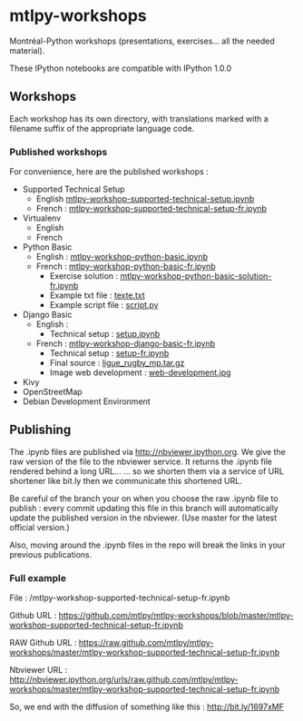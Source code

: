 # mtlpy-workshops

Montréal-Python workshops (presentations, exercises... all the needed material).

These IPython notebooks are compatible with IPython 1.0.0

## Workshops

Each workshop has its own directory, with translations marked with a filename suffix 
of the appropriate language code.

### Published workshops

For convenience, here are the published workshops :

* Supported Technical Setup
    * English [mtlpy-workshop-supported-technical-setup.ipynb](http://bit.ly/18eiMIO)
    * French : [mtlpy-workshop-supported-technical-setup-fr.ipynb](http://bit.ly/1697xMF)
* Virtualenv
    * English
    * French
* Python Basic
    * English : [mtlpy-workshop-python-basic.ipynb](http://bit.ly/HNCMbg)
    * French : [mtlpy-workshop-python-basic-fr.ipynb](http://bit.ly/16eEckF)
        * Exercise solution : [mtlpy-workshop-python-basic-solution-fr.ipynb](http://bit.ly/1bnRClq)
        * Example txt file : [texte.txt](http://bit.ly/1btMYSW)
        * Example script file : [script.py](http://bit.ly/16iNg7h)
* Django Basic
    * English :
        * Technical setup : [setup.ipynb](http://bit.ly/1gLVHCd)
    * French : [mtlpy-workshop-django-basic-fr.ipynb](http://bit.ly/1c2mDcq)
        * Technical setup : [setup-fr.ipynb](http://bit.ly/1bCp099)
        * Final source : [ligue_rugby_mp.tar.gz](http://bit.ly/1g3mfj4)
        * Image web development : [web-development.jpg](http://bit.ly/1cAIcDP)
* Kivy
* OpenStreetMap
* Debian Development Environment

## Publishing

The .ipynb files are published via http://nbviewer.ipython.org.
We give the raw version of the file to the nbviewer service.
It returns the .ipynb file rendered behind a long URL...
... so we shorten them via a service of URL shortener like bit.ly
then we communicate this shortened URL.

Be careful of the branch your on when you choose the raw .ipynb file to publish :
every commit updating this file in this branch will automatically update the 
published version in the nbviewer. (Use master for the latest official version.)

Also, moving around the .ipynb files in the repo will break the links in your 
previous publications.

### Full example

File : 
/mtlpy-workshop-supported-technical-setup-fr.ipynb

Github URL :
https://github.com/mtlpy/mtlpy-workshops/blob/master/mtlpy-workshop-supported-technical-setup-fr.ipynb

RAW Github URL :
https://raw.github.com/mtlpy/mtlpy-workshops/master/mtlpy-workshop-supported-technical-setup-fr.ipynb

Nbviewer URL :
http://nbviewer.ipython.org/urls/raw.github.com/mtlpy/mtlpy-workshops/master/mtlpy-workshop-supported-technical-setup-fr.ipynb

So, we end with the diffusion of something like this :
http://bit.ly/1697xMF

